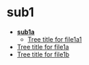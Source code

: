 <!-- generated by markdown-notes-tree -->

# sub1

<!-- optional markdown-notes-tree directory description starts here -->

<!-- optional markdown-notes-tree directory description ends here -->

- [**sub1a**](sub1a)
    - [Tree title for file1a1](sub1a/file1a1.md)
- [Tree title for file1a](file1a.md)
- [Tree title for file1b](file1b.md)

